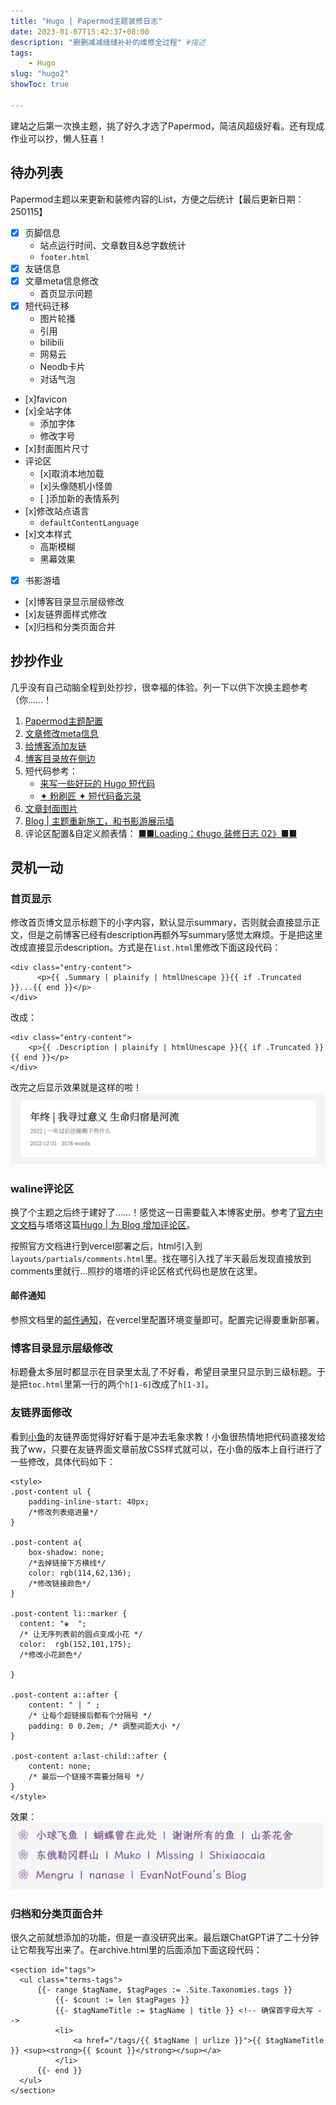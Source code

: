 ```yaml
---
title: "Hugo | Papermod主题装修日志"
date: 2023-01-07T15:42:37+08:00
description: "删删减减缝缝补补的维修全过程" #描述
tags: 
    - Hugo
slug: "hugo2"
showToc: true

---
```

建站之后第一次换主题，挑了好久才选了Papermod，简洁风超级好看。还有现成作业可以抄，懒人狂喜！

## 待办列表
Papermod主题以来更新和装修内容的List，方便之后统计【最后更新日期：250115】
- [x] 页脚信息
    - 站点运行时间、文章数目&总字数统计
    - ```footer.html```
- [x] 友链信息
- [x] 文章meta信息修改
    - 首页显示问题
- [x] 短代码迁移
    - 图片轮播
    - 引用
    - bilibili
    - 网易云
    - Neodb卡片
    - 对话气泡
- [x]favicon
- [x]全站字体
    - 添加字体
    - 修改字号
- [x]封面图片尺寸
- 评论区
    - [x]取消本地加载
    - [x]头像随机小怪兽
    - [ ]添加新的表情系列
- [x]修改站点语言
    - ```defaultContentLanguage```
- [x]文本样式
    - 高斯模糊
    - 黑幕效果
- [x] 书影游墙
- [x]博客目录显示层级修改
- [x]友链界面样式修改
- [x]归档和分类页面合并

## 抄抄作业
几乎没有自己动脑全程到处抄抄，很幸福的体验。列一下以供下次换主题参考（你……！
1. [Papermod主题配置](https://www.sulvblog.cn/posts/blog/build_hugo)
2. [文章修改meta信息](https://www.sulvblog.cn/posts/blog/hugo_postmeta/)
3. [给博客添加友链](https://www.sulvblog.cn/posts/blog/hugo_link/)
4. [博客目录放在侧边](https://www.sulvblog.cn/posts/blog/hugo_toc_side/)
5. 短代码参考：
    - [来写一些好玩的 Hugo 短代码](https://irithys.com/p/hugo-shortcode-list/)
    - [✦ 粉刷匠 ✦ 短代码备忘录](https://lunasa.icu/2024/hugo-decor-03/)
6. [文章封面图片](https://www.sulvblog.cn/posts/blog/img_right/)
7. [Blog | 主题重新施工，和书影游展示墙](https://mantyke.icu/posts/2022/a-flower-upon-your-return/)
8. 评论区配置&自定义颜表情： [■■Loading：《hugo 装修日志 02》■■](https://naturaleki.one/post/loading-hugo-02/#%E8%87%AA%E5%AE%9A%E4%B9%89waline)

## 灵机一动
### 首页显示
修改首页博文显示标题下的小字内容，默认显示summary，否则就会直接显示正文，但是之前博客已经有description再额外写summary感觉太麻烦。于是把这里改成直接显示description。方式是在```list.html```里修改下面这段代码：

```
<div class="entry-content">
      <p>{{ .Summary | plainify | htmlUnescape }}{{ if .Truncated }}...{{ end }}</p>
</div>
```

改成：

```
<div class="entry-content">
    <p>{{ .Description | plainify | htmlUnescape }}{{ if .Truncated }}{{ end }}</p>
</div>
```

改完之后显示效果就是这样的啦！
![ ](18.46.17.png#center)

### waline评论区
换了个主题之后终于建好了……！感觉这一日需要载入本博客史册。参考了[官方中文文档](https://waline.js.org/guide/get-started/)与塔塔这篇[Hugo | 为 Blog 增加评论区](https://mantyke.icu/posts/2021/comment/)。

按照官方文档进行到vercel部署之后，html引入到```layouts/partials/comments.html```里。找在哪引入找了半天最后发现直接放到comments里就行…照抄的塔塔的评论区格式代码也是放在这里。

#### 邮件通知
参照文档里的[邮件通知](https://waline.js.org/guide/features/notification.html#%E9%82%AE%E4%BB%B6%E9%80%9A%E7%9F%A5)，在vercel里配置环境变量即可。配置完记得要重新部署。

### 博客目录显示层级修改
标题叠太多层时都显示在目录里太乱了不好看，希望目录里只显示到三级标题。于是把```toc.html```里第一行的两个```h[1-6]```改成了```h[1-3]```。

### 友链界面修改
看到[小鱼](https://gregueria.icu/)的友链界面觉得好好看于是冲去毛象求教！小鱼很热情地把代码直接发给我了ww，只要在友链界面文章前放CSS样式就可以，在小鱼的版本上自行进行了一些修改，具体代码如下：

```
<style>
.post-content ul {
    padding-inline-start: 40px;
    /*修改列表缩进量*/
}

.post-content a{
    box-shadow: none;
    /*去掉链接下方横线*/
    color: rgb(114,62,136); 
    /*修改链接颜色*/
}

.post-content li::marker {
  content: "❀  "; 
  /* 让无序列表前的圆点变成小花 */
  color:  rgb(152,101,175); 
  /*修改小花颜色*/

}

.post-content a::after {
    content: " | " ;
    /* 让每个超链接后都有个分隔号 */
    padding: 0 0.2em; /* 调整间距大小 */
}

.post-content a:last-child::after {
    content: none;
    /* 最后一个链接不需要分隔号 */
}
</style>
```

效果：
![1](1.png#center)
<style>
  img[alt="1"]{
    width:500px;
  }
</style>

### 归档和分类页面合并
很久之前就想添加的功能，但是一直没研究出来。最后跟ChatGPT讲了二十分钟让它帮我写出来了。在archive.html里的<head>后面添加下面这段代码：

```
<section id="tags">
  <ul class="terms-tags">
      {{- range $tagName, $tagPages := .Site.Taxonomies.tags }}
          {{- $count := len $tagPages }}
          {{- $tagNameTitle := $tagName | title }} <!-- 确保首字母大写 -->
          <li>
              <a href="/tags/{{ $tagName | urlize }}">{{ $tagNameTitle }} <sup><strong>{{ $count }}</strong></sup></a>
          </li>
      {{- end }}
  </ul>
</section>
```